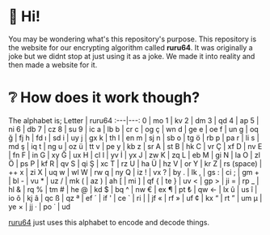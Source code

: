 # 👋 Hi!

You may be wondering what's this repository's purpose.
This repository is the website for our encrypting algorithm called **ruru64**.
It was originally a joke but we didnt stop at just using it as a joke. We made it into reality and then made a website for it.

# ❔ How does it work though?

The alphabet is;
Letter | ruru64
:---|---:
0 | mo
1 | kv
2 | dm
3 | qd
4 | ap
5 | ni
6 | db
7 | cz
8 | su
9 | ic
a | lb
b | cr
c | og
ç | wn
d | ge
e | oe
f | un
g | oq
ğ | fj
h | fd
ı | sd
i | uy
j | gx
k | th
l | en
m | sj
n | sb
o | tg
ö | rb
p | pa
r | li
s | md
ş | iq
t | ng
u | oz
ü | tt
v | pe
y | kb
z | sr
A | st
B | hk
C | vr
Ç | xf
D | nv
E | fn
F | in
G | xy
Ğ | ux
H | cl
I | yv
İ | yx
J | zw
K | zq
L | eb
M | gi
N | la
O | zl
Ö | ps
P | kf
R | qv
S | qi
Ş | xc
T | rz
U | ha
Ü | hz
V | or
Y | kr
Z | rs
(space) | ++
x | zi
X | uq
w | wl
W | rw
q | ny
Q | iz
! | vx
? | by
. | lk
, | gs
: | ci
; | gm
\+ | bl
\- | vu
\* | uz
/ | mk
( | az
) | ah
[ | mi
] | qf
{ | te
} | uv
< | gp
\> | ji
= | rp
_ | hl
& | rq
% | tm
\# | he
@ | kd
$ | bq
^ | nw
€ | ex
¶ | pt
₺ | qw
← | lx
û | us
î | io
ô | kj
â | qc
ß | qz
ª | ef
´ | if
' | ce
` | ri
| | jf
« | rf
» | uf
¢ | kx
“ | rt
” | um
µ | ye
× | jj
· | po
˙ | ud

[ruru64](https://ruru64.tech) just uses this alphabet to encode and decode things.
